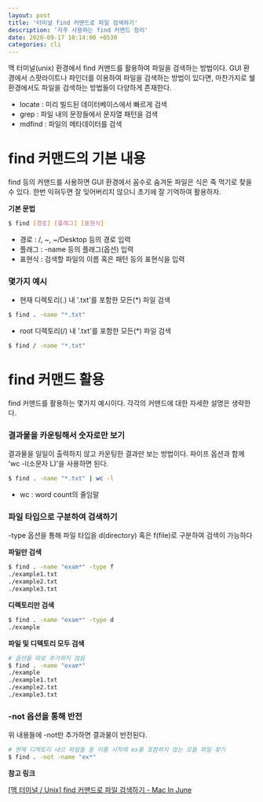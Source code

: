 ```yaml
---
layout: post
title: '터미널 find 커맨드로 파일 검색하기'
description: '자주 사용하는 find 커맨드 정리'
date: 2020-09-17 10:14:00 +0530
categories: cli
---
```


맥 터미널(unix) 환경에서 find 커맨드를 활용하여 파일을 검색하는 방법이다. GUI 환경에서 스팟라이트나 파인더를 이용하여 파일을 검색하는 방법이 있다면, 마찬가지로 쉘 환경에서도 파일을 검색하는 방법들이 다양하게 존재한다.

- locate : 미리 빌드된 데이터베이스에서 빠르게 검색
- grep : 파일 내의 문장들에서 문자열 패턴을 검색
- mdfind : 파일의 메타데이터를 검색

# find 커맨드의 기본 내용

find 등의 커맨드를 사용하면 GUI 환경에서 꼼수로 숨겨둔 파일은 식은 죽 먹기로 찾을 수 있다. 한번 익혀두면 잘 잊어버리지 않으니 초기에 잘 기억하여 활용하자.

**기본 문법**

```bash
$ find [경로] [플래그] [표현식]
```

- 경로 : /, ~, ~/Desktop 등의 경로 입력
- 플래그 : -name 등의 플래그(옵션) 입력
- 표현식 : 검색할 파일의 이름 혹은 패턴 등의 표현식을 입력

### 몇가지 예시

- 현재 디렉토리(.) 내 '.txt'를 포함한 모든(\*) 파일 검색

```bash
$ find . -name "*.txt"
```

- root 디렉토리(/) 내 '.txt'를 포함한 모든(\*) 파일 검색

```bash
$ find / -name "*.txt"
```

# find 커맨드 활용

find 커맨드를 활용하는 몇가지 예시이다. 각각의 커맨드에 대한 자세한 설명은 생략한다.

### 결과물을 카운팅해서 숫자로만 보기

결과물을 일일이 출력하지 않고 카운팅한 결과만 보는 방법이다. 파이프 옵션과 함께 'wc -l(소문자 L)'을 사용하면 된다.

```bash
$ find . -name "*.txt" | wc -l
```

- wc : word count의 줄임말

### 파일 타입으로 구분하여 검색하기

-type 옵션을 통해 파일 타입을 d(directory) 혹은 f(file)로 구분하여 검색이 가능하다

**파일만 검색**

```bash
$ find . -name "exam*" -type f
./example1.txt
./example2.txt
./example3.txt
```

**디렉토리만 검색**

```bash
$ find . -name "exam*" -type d
./example
```

**파일 및 디텍토리 모두 검색**

```bash
# 옵션을 따로 추가하지 않음
$ find . -name "exam*"
./example
./example1.txt
./example2.txt
./example3.txt
```

### -not 옵션을 통해 반전

위 내용들에 -not만 추가하면 결과물이 반전된다.

```bash
# 현재 디렉토리 내으 파일들 중 이름 시작에 ex를 포함하지 않는 모들 파일 찾기
$ find . -not -name "ex*"

```

**참고 링크**

[[맥 터미널 / Unix] find 커맨드로 파일 검색하기 - Mac In June](https://macinjune.com/all-posts/mac/terminal/%EB%A7%A5-%ED%84%B0%EB%AF%B8%EB%84%90-unix-find-command%EB%A1%9C-%ED%8C%8C%EC%9D%BC-%EA%B2%80%EC%83%89%ED%95%98%EA%B8%B0/)
